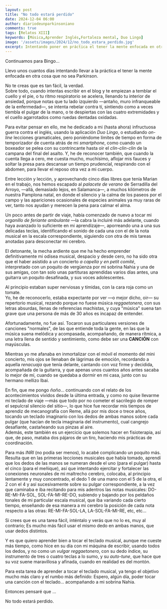```yaml
---
layout: post
title: "No todo estará perdido"
date: 2024-12-04 06:00
author: diariodeunparkinsoniano
comments: true
tags: [Relatos XIII] 
keywords: [Música,Aprender Inglés,Fortaleza mental, Duo Lingo]
image: '/assets/images/2024/12/no_todo_estara_perdido.jpg'
excerpt: Intentando poner en práctica el tener la mente enfocada en otra cosa que no sea Parkinson
---
```

Continuamos para Bingo...

Llevo unos cuantos días intentando llevar a la práctica el tener la mente enfocada en otra cosa que no sea Parkinson.

No te creas que es tan fácil, la verdad.  
Sobre todo, cuando intentas escribir en el blog y te empiezan a temblar el cuello y el pie, o tu ritmo respiratorio se acelera, llenando tu interior de ansiedad, porque notas que tu lado izquierdo —antaño, muro infranqueable de la enfermedad—, se intenta rebelar contra tí, sintiendo como a veces tiembla el pulgar de la mano, o te despiertas con las cuatro extremidades y el cuello agarrotados como ruedas dentadas oxidadas.

Para evitar pensar en ello, me he dedicado a mi (hasta ahora) infructuosa guerra contra el inglés, usando la aplicación *Duo Lingo*, o estudiando *on-line* lecciones gramaticales, pero poniéndome límites de tiempo en forma de temporizador de cuenta atrás de mi *smartphone*, como cuando un boxeador se pelea con su contrincante hasta oir el *clin-clin-clin* de la campana del final del asalto. Y, he de reconocer también, que cuando la cuenta llega a cero, me cuesta mucho, muchísimo, aflojar mis fauces y soltar la presa para descansar un tiempo prudencial, respirando con el abdomen, para llevar el reposo otra vez a mi cuerpo.

Entre lección y lección, y aprovechando cinco días libres que tenía Marian en el trabajo, nos hemos escapado al *palacete de verano* de Serradilla del Arroyo,  —allá, demasiado lejos, en Salamanca—, a muchos kilómetros de nuestra Pamplona natal, en donde el silencio y la calma de los paseos por el campo y las apariciones ocasionales de especies animales ya muy raras de ver, tanto nos ayudan y merecen la pena para calmar el alma.

Un poco antes de partir de viaje, había comenzado de nuevo a tocar mi *organillo de feriante ambulante* —la cabra la incluiré más adelante, cuando haya avanzado lo suficiente en mi aprendizaje—, aporreando una a una sus delicadas teclas, identificando el sonido de cada una con el de la nota musical en la escala correspondiente, siguiendo con otra de mis tareas anotadas para desconectar mi cerebro.

El detonante, la mecha ardiente que me ha hecho emprender definitivamente mi odisea musical, despacio y desde cero, no ha sido otra que el haber asistido a un concierto *a capella y en petit comité*, interpretado con un poquito de vergüenza por mi sobrina Nahia y una de sus amigas, con tan solo unas partituras aprendidas varios días antes, una guitarra un poquito desafinada, y sus voces adolescentes.

Al principio estaban super nerviosas y tímidas, con la cara roja como un tomate.  
Yo, he de reconocerlo, estaba expectante por ver —o mejor dicho, oir— su repertorio musical, rezando porque no fuese música *reggaetonera*, con sus letras absurdas, llenas de referencias machistas, y cuya "música" suena tan grave que una persona de más de 30 años es incapaz de entender.

Afortunadamente, no fue así. Tocaron sus particulares versiones de canciones "normales", de las que entiende toda la gente, en las que la música suena melódica y acompasada, acompañando, de manera rítmica, a una letra llena de sentido y sentimiento, como debe ser una **CANCIÓN** con mayúsculas.

Mientras yo me afanaba en inmortalizar con el móvil el momento del mini concierto, mis ojos se llenaban de lágrimas de emoción, recordando a aquella *renacuaja* que tenía delante, cantando con voz firme y decidida, acompañada de la guitarra, y que apenas unos cuantos años antes sacaba lo mejor de mí, cuando se quedaba a dormir en mi casa, junto con su hermano mellizo Ibai.

En fin, que me pongo *ñoño*... continuando con el relato de los acontecimientos vividos desde la última entrada, y como no quise llevarme mi teclado de viaje —más que todo por no cometer el sacrilegio de romper el sepulcral silencio del sitio—, lo que hice fue recordar mis tiempos de aprendiz de mecanografía con Reme, allá por mis doce o trece años, tocando un teclado imaginario con los dedos de ambas manos sobre cada pulgar (que hacían de tecla imaginaria del instrumento), cual cangrejo desafiante, castañeando sus pinzas al aire.  
Además, este también es un ejercicio que solemos hacer en fisioterapia, así que, de paso, mataba dos pájaros de un tiro, haciendo mis prácticas de coordinación.

Para más *INRI* (no podía ser menos), lo acabé complicando un poquito más.  
Resulta que en las primeras lecciones musicales que había tomado, aprendí que los dedos de las manos se numeran desde el uno (para el pulgar) hasta el cinco (para el meñique), así que intentando ejercitar y fortalecer las conexiones neuronales de mi maltrecho cerebro, colocaba, al principio lentamente y muy concentrado, el dedo 1 de una mano con el 5 de la otra, el 2 con el 4 y así sucesivamente  sobre su pulgar correspondiente, a la vez que caminaba e iba recitando para mis adentros las notas musicales: DO-RE-MI-FA-SOL, SOL-FA-MI-RE-DO, subiendo y bajando por los peldaños tonales de mi particular escala musical, que iba variando cada cierto tiempo, enseñando de esa manera a mi cerebro la posición de cada nota respecto a las otras: RE-MI-FA-SOL-LA, LA-SOL-FA-MI-RE, etc, etc...  

Si crees que es una tarea fácil, inténtalo y verás que no lo es, muy al contrario; Es mucho más fácil usar el mismo dedo en ambas manos, que usar dedos distintos.

Y es que quiero aprender bien a tocar el teclado musical, aunque me cueste más tiempo, como hice en su día con mi máquina de escribir, usando todos los dedos, y no como un *vulgar reggaetonero*, con su dedo índice, su instrumento de tres o cuatro teclas a lo sumo, y su *auto-tune*, que hace que su voz suene maravillosa y afinada, cuando en realidad es del montón.

Para esta tarea de aprender a tocar el teclado musical, ya tengo el objetivo mucho más claro y el rumbo más definido: Espero, algún día, poder tocar una canción con el teclado... acompañando a mi sobrina Nahia.

Entonces pensaré que ...

No todo estará perdido.
